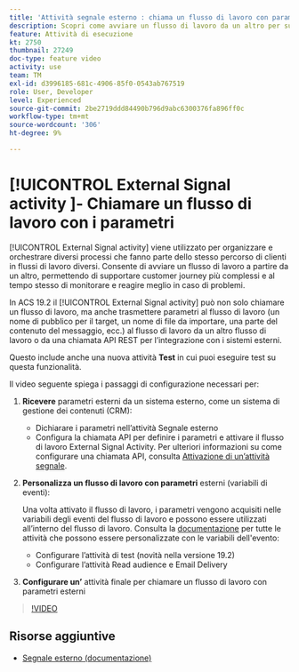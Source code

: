 ```yaml
---
title: 'Attività segnale esterno : chiama un flusso di lavoro con parametri'
description: Scopri come avviare un flusso di lavoro da un altro per supportare percorsi di clienti più complessi e allo stesso tempo come monitorare e reagire meglio ai problemi.
feature: Attività di esecuzione
kt: 2750
thumbnail: 27249
doc-type: feature video
activity: use
team: TM
exl-id: d3996185-681c-4906-85f0-0543ab767519
role: User, Developer
level: Experienced
source-git-commit: 2be2719ddd84490b796d9abc6300376fa896ff0c
workflow-type: tm+mt
source-wordcount: '306'
ht-degree: 9%

---
```


# [!UICONTROL External Signal activity ]- Chiamare un flusso di lavoro con i parametri

[!UICONTROL External Signal activity] viene utilizzato per organizzare e orchestrare diversi processi che fanno parte dello stesso percorso di clienti in flussi di lavoro diversi. Consente di avviare un flusso di lavoro a partire da un altro, permettendo di supportare customer journey più complessi e al tempo stesso di monitorare e reagire meglio in caso di problemi.

In ACS 19.2 il [!UICONTROL External Signal activity] può non solo chiamare un flusso di lavoro, ma anche trasmettere parametri al flusso di lavoro (un nome di pubblico per il target, un nome di file da importare, una parte del contenuto del messaggio, ecc.) al flusso di lavoro da un altro flusso di lavoro o da una chiamata API REST per l’integrazione con i sistemi esterni.

Questo include anche una nuova attività **Test** in cui puoi eseguire test su questa funzionalità.

Il video seguente spiega i passaggi di configurazione necessari per:

1. **Ricevere** parametri esterni da un sistema esterno, come un sistema di gestione dei contenuti (CRM):

   * Dichiarare i parametri nell’attività Segnale esterno
   * Configura la chiamata API per definire i parametri e attivare il flusso di lavoro External Signal Activity. Per ulteriori informazioni su come configurare una chiamata API, consulta [Attivazione di un’attività segnale](https://docs.campaign.adobe.com/doc/standard/en/api/ACS_API.html#triggering-a-signal-activity).

1. **Personalizza un flusso di lavoro con parametri**  esterni (variabili di eventi):

   Una volta attivato il flusso di lavoro, i parametri vengono acquisiti nelle variabili degli eventi del flusso di lavoro e possono essere utilizzati all’interno del flusso di lavoro. Consulta la [documentazione](https://helpx.adobe.com/campaign/standard/automating/using/calling-a-workflow-with-external-parameters.html) per tutte le attività che possono essere personalizzate con le variabili dell&#39;evento:

   * Configurare l’attività di test (novità nella versione 19.2)
   * Configurare l’attività Read audience e Email Delivery

1. **Configurare un’** attività finale per chiamare un flusso di lavoro con parametri esterni

>[!VIDEO](https://video.tv.adobe.com/v/27249/?quality=12)

## Risorse aggiuntive

* [Segnale esterno (documentazione)](https://experienceleague.adobe.com/docs/campaign-standard/using/managing-processes-and-data/calling-workflow-external-parameters/calling-a-workflow-with-external-parameters.html)
